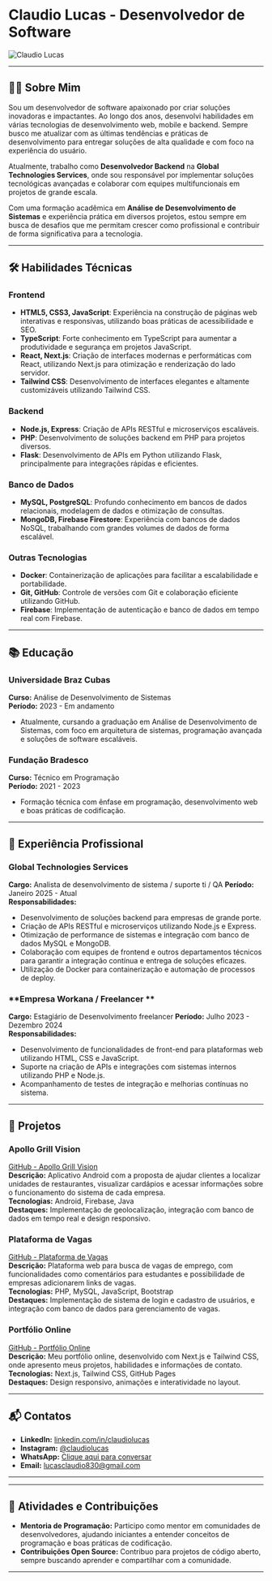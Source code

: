 # Claudio Lucas - Desenvolvedor de Software

![Claudio Lucas](./public/minha_foto.svg) <!-- Substitua com o caminho da sua foto -->

---

## 👨‍💻 Sobre Mim

Sou um desenvolvedor de software apaixonado por criar soluções inovadoras e impactantes. Ao longo dos anos, desenvolvi habilidades em várias tecnologias de desenvolvimento web, mobile e backend. Sempre busco me atualizar com as últimas tendências e práticas de desenvolvimento para entregar soluções de alta qualidade e com foco na experiência do usuário.

Atualmente, trabalho como **Desenvolvedor Backend** na **Global Technologies Services**, onde sou responsável por implementar soluções tecnológicas avançadas e colaborar com equipes multifuncionais em projetos de grande escala.

Com uma formação acadêmica em **Análise de Desenvolvimento de Sistemas** e experiência prática em diversos projetos, estou sempre em busca de desafios que me permitam crescer como profissional e contribuir de forma significativa para a tecnologia.

---

## 🛠️ Habilidades Técnicas

### **Frontend**
- **HTML5, CSS3, JavaScript**: Experiência na construção de páginas web interativas e responsivas, utilizando boas práticas de acessibilidade e SEO.
- **TypeScript**: Forte conhecimento em TypeScript para aumentar a produtividade e segurança em projetos JavaScript.
- **React, Next.js**: Criação de interfaces modernas e performáticas com React, utilizando Next.js para otimização e renderização do lado servidor.
- **Tailwind CSS**: Desenvolvimento de interfaces elegantes e altamente customizáveis utilizando Tailwind CSS.

### **Backend**
- **Node.js, Express**: Criação de APIs RESTful e microserviços escaláveis.
- **PHP**: Desenvolvimento de soluções backend em PHP para projetos diversos.
- **Flask**: Desenvolvimento de APIs em Python utilizando Flask, principalmente para integrações rápidas e eficientes.

### **Banco de Dados**
- **MySQL, PostgreSQL**: Profundo conhecimento em bancos de dados relacionais, modelagem de dados e otimização de consultas.
- **MongoDB, Firebase Firestore**: Experiência com bancos de dados NoSQL, trabalhando com grandes volumes de dados de forma escalável.

### **Outras Tecnologias**
- **Docker**: Containerização de aplicações para facilitar a escalabilidade e portabilidade.
- **Git, GitHub**: Controle de versões com Git e colaboração eficiente utilizando GitHub.
- **Firebase**: Implementação de autenticação e banco de dados em tempo real com Firebase.

---

## 📚 Educação

### **Universidade Braz Cubas**  
**Curso:** Análise de Desenvolvimento de Sistemas  
**Período:** 2023 - Em andamento  
- Atualmente, cursando a graduação em Análise de Desenvolvimento de Sistemas, com foco em arquitetura de sistemas, programação avançada e soluções de software escaláveis.

### **Fundação Bradesco**  
**Curso:** Técnico em Programação  
**Período:** 2021 - 2023  
- Formação técnica com ênfase em programação, desenvolvimento web e boas práticas de codificação.

---

## 💼 Experiência Profissional

### **Global Technologies Services**  
**Cargo:** Analista de desenvolvimento de sistema / suporte ti / QA 
**Período:** Janeiro 2025 - Atual  
**Responsabilidades:**
- Desenvolvimento de soluções backend para empresas de grande porte.
- Criação de APIs RESTful e microserviços utilizando Node.js e Express.
- Otimização de performance de sistemas e integração com banco de dados MySQL e MongoDB.
- Colaboração com equipes de frontend e outros departamentos técnicos para garantir a integração contínua e entrega de soluções eficazes.
- Utilização de Docker para containerização e automação de processos de deploy.

### **Empresa Workana / Freelancer **  
**Cargo:** Estagiário de Desenvolvimento  freelancer
**Período:** Julho 2023 - Dezembro 2024  
**Responsabilidades:**
- Desenvolvimento de funcionalidades de front-end para plataformas web utilizando HTML, CSS e JavaScript.
- Suporte na criação de APIs e integrações com sistemas internos utilizando PHP e Node.js.
- Acompanhamento de testes de integração e melhorias contínuas no sistema.

---

## 📂 Projetos

### **Apollo Grill Vision**  
[GitHub - Apollo Grill Vision](https://www.canva.com/design/DAGR-Jh5L_c/GNNhrywfCb7-73htNDmTbw/edit?utm_content=DAGR-Jh5L_c&utm_campaign=designshare&utm_medium=link2&utm_source=sharebutton)  
**Descrição:** Aplicativo Android com a proposta de ajudar clientes a localizar unidades de restaurantes, visualizar cardápios e acessar informações sobre o funcionamento do sistema de cada empresa.  
**Tecnologias:** Android, Firebase, Java  
**Destaques:** Implementação de geolocalização, integração com banco de dados em tempo real e design responsivo.

### **Plataforma de Vagas**  
[GitHub - Plataforma de Vagas](https://github.com/maximonGamer/Plataforma-de-vagas-/tree/main/atividade%20de%20poo)  
**Descrição:** Plataforma web para busca de vagas de emprego, com funcionalidades como comentários para estudantes e possibilidade de empresas adicionarem links de vagas.  
**Tecnologias:** PHP, MySQL, JavaScript, Bootstrap  
**Destaques:** Implementação de sistema de login e cadastro de usuários, e integração com banco de dados para gerenciamento de vagas.

### **Portfólio Online**  
[GitHub - Portfólio Online](https://meu-portfolio-seven-phi.vercel.app/#about)  
**Descrição:** Meu portfólio online, desenvolvido com Next.js e Tailwind CSS, onde apresento meus projetos, habilidades e informações de contato.  
**Tecnologias:** Next.js, Tailwind CSS, GitHub Pages  
**Destaques:** Design responsivo, animações e interatividade no layout.

---

## 📬 Contatos

- **LinkedIn:** [linkedin.com/in/claudiolucas](www.linkedin.com/in/claudio-lucas-henrique-francisco-ribeiro-1a8148346)
- **Instagram:** [@claudiolucas]([https://www.instagram.com/claudiolucas](https://www.instagram.com/claudio_ribeirofh/))
- **WhatsApp:** [Clique aqui para conversar](https://wa.me/11998115005)
- **Email:** lucasclaudio830@gmail.com

---


---

## 🌱 Atividades e Contribuições

- **Mentoria de Programação:** Participo como mentor em comunidades de desenvolvedores, ajudando iniciantes a entender conceitos de programação e boas práticas de codificação.
- **Contribuições Open Source:** Contribuo para projetos de código aberto, sempre buscando aprender e compartilhar com a comunidade.

---

